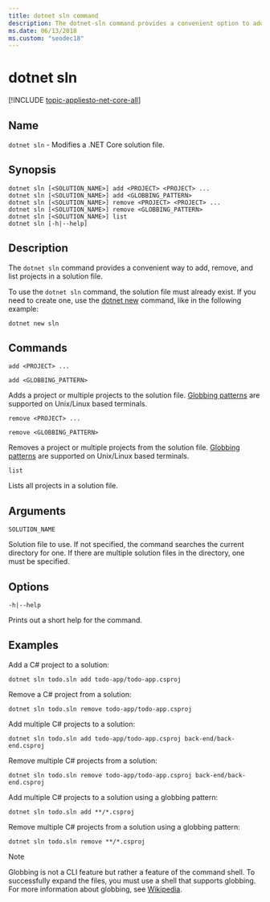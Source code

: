 ```yaml
---
title: dotnet sln command
description: The dotnet-sln command provides a convenient option to add, remove, and list projects in a solution file.
ms.date: 06/13/2018
ms.custom: "seodec18"
---
```

# dotnet sln

[!INCLUDE [topic-appliesto-net-core-all](../../../includes/topic-appliesto-net-core-all.md)]

## Name

`dotnet sln` - Modifies a .NET Core solution file.

## Synopsis

```
dotnet sln [<SOLUTION_NAME>] add <PROJECT> <PROJECT> ...
dotnet sln [<SOLUTION_NAME>] add <GLOBBING_PATTERN>
dotnet sln [<SOLUTION_NAME>] remove <PROJECT> <PROJECT> ...
dotnet sln [<SOLUTION_NAME>] remove <GLOBBING_PATTERN>
dotnet sln [<SOLUTION_NAME>] list
dotnet sln [-h|--help]
```

## Description

The `dotnet sln` command provides a convenient way to add, remove, and list projects in a solution file.

To use the `dotnet sln` command, the solution file must already exist. If you need to create one, use the [dotnet new](dotnet-new.md) command, like in the following example:

```
dotnet new sln
```

## Commands

`add <PROJECT> ...`

`add <GLOBBING_PATTERN>`

Adds a project or multiple projects to the solution file. [Globbing patterns](https://en.wikipedia.org/wiki/Glob_(programming)) are supported on Unix/Linux based terminals.

`remove <PROJECT> ...`

`remove <GLOBBING_PATTERN>`

Removes a project or multiple projects from the solution file. [Globbing patterns](https://en.wikipedia.org/wiki/Glob_(programming)) are supported on Unix/Linux based terminals.

`list`

Lists all projects in a solution file.

## Arguments

`SOLUTION_NAME`

Solution file to use. If not specified, the command searches the current directory for one. If there are multiple solution files in the directory, one must be specified.

## Options

`-h|--help`

Prints out a short help for the command.

## Examples

Add a C# project to a solution:

`dotnet sln todo.sln add todo-app/todo-app.csproj`

Remove a C# project from a solution:

`dotnet sln todo.sln remove todo-app/todo-app.csproj`

Add multiple C# projects to a solution:

`dotnet sln todo.sln add todo-app/todo-app.csproj back-end/back-end.csproj`

Remove multiple C# projects from a solution:

`dotnet sln todo.sln remove todo-app/todo-app.csproj back-end/back-end.csproj`

Add multiple C# projects to a solution using a globbing pattern:

`dotnet sln todo.sln add **/*.csproj`

Remove multiple C# projects from a solution using a globbing pattern:

`dotnet sln todo.sln remove **/*.csproj`

> [!NOTE]
> Globbing is not a CLI feature but rather a feature of the command shell. To successfully expand the files, you must use a shell that supports globbing. For more information about globbing, see [Wikipedia](https://en.wikipedia.org/wiki/Glob_(programming)).
